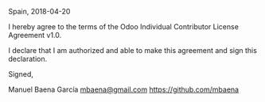 Spain, 2018-04-20

I hereby agree to the terms of the Odoo Individual Contributor License
Agreement v1.0.

I declare that I am authorized and able to make this agreement and sign this
declaration.

Signed,

Manuel Baena García mbaena@gmail.com https://github.com/mbaena
